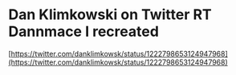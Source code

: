 # Dan Klimkowski on Twitter RT Dannmace I recreated

[https://twitter.com/danklimkowsk/status/1222798653124947968](https://twitter.com/danklimkowsk/status/1222798653124947968)

